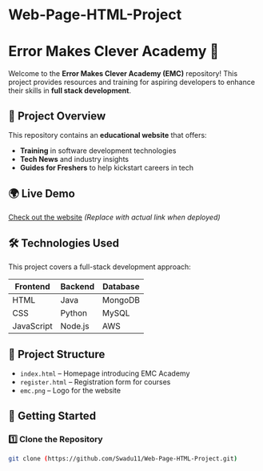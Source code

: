 # Web-Page-HTML-Project
# Error Makes Clever Academy 🚀

Welcome to the **Error Makes Clever Academy (EMC)** repository! This project provides resources and training for aspiring developers to enhance their skills in **full stack development**.

## 📌 Project Overview

This repository contains an **educational website** that offers:
- **Training** in software development technologies
- **Tech News** and industry insights
- **Guides for Freshers** to help kickstart careers in tech

## 🌍 Live Demo

[Check out the website](#) *(Replace with actual link when deployed)*

## 🛠 Technologies Used

This project covers a full-stack development approach:

| Frontend | Backend | Database |
|----------|---------|----------|
| HTML | Java | MongoDB |
| CSS | Python | MySQL |
| JavaScript | Node.js | AWS |

## 📂 Project Structure

- `index.html` – Homepage introducing EMC Academy  
- `register.html` – Registration form for courses  
- `emc.png` – Logo for the website  

## 🚀 Getting Started

### 1️⃣ Clone the Repository
```sh
git clone (https://github.com/Swadu11/Web-Page-HTML-Project.git)
